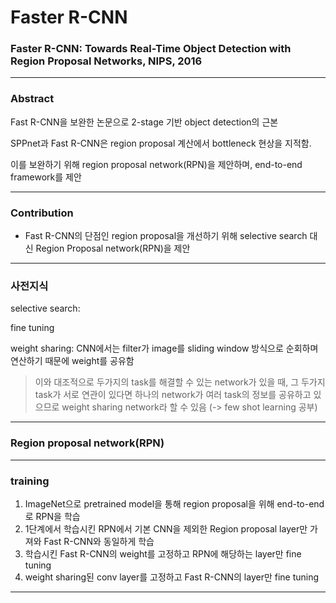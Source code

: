 # Faster R-CNN
### Faster R-CNN: Towards Real-Time Object Detection with Region Proposal Networks, NIPS, 2016

---
### Abstract
Fast R-CNN을 보완한 논문으로 2-stage 기반 object detection의 근본

SPPnet과 Fast R-CNN은 region proposal 계산에서 bottleneck 현상을 지적함.

이를 보완하기 위해 region proposal network(RPN)을 제안하며, end-to-end framework를 제안

---
### Contribution

* Fast R-CNN의 단점인 region proposal을 개선하기 위해 selective search 대신 Region Proposal network(RPN)을 제안

---
### 사전지식

selective search:

fine tuning

weight sharing: CNN에서는 filter가 image를 sliding window 방식으로 순회하며 연산하기 때문에 weight를 공유함 
> 이와 대조적으로 두가지의 task를 해결할 수 있는 network가 있을 때, 그 두가지 task가 서로 연관이 있다면 하나의 network가 여러 task의 정보를 공유하고 있으므로 weight sharing network라 할 수 있음 (-> few shot learning 공부)

---
### Region proposal network(RPN)



---
### training

1. ImageNet으로 pretrained model을 통해 region proposal을 위해 end-to-end로 RPN을 학습
2. 1단계에서 학습시킨 RPN에서 기본 CNN을 제외한 Region proposal layer만 가져와 Fast R-CNN와 동일하게 학습
3. 학습시킨 Fast R-CNN의 weight를 고정하고 RPN에 해당하는 layer만 fine tuning
4. weight sharing된 conv layer를 고정하고 Fast R-CNN의 layer만 fine tuning

---
